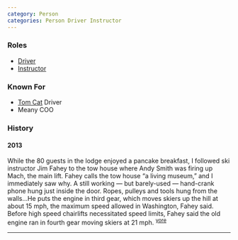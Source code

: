 ```yaml
---
category: Person
categories: Person Driver Instructor
---
```


### Roles

* [Driver](Driver)
* [Instructor](Instructor)

### Known For

* [Tom Cat](Tom-Cat) Driver
* Meany COO

### History

#### 2013

While the 80 guests in the lodge enjoyed a pancake breakfast, I followed ski instructor Jim Fahey to the tow house where Andy Smith was firing up Mach, the main lift. Fahey calls the tow house “a living museum,” and I immediately saw why. A still working — but barely-used — hand-crank phone hung just inside the door. Ropes, pulleys and tools hung from the walls...He puts the engine in third gear, which moves skiers up the hill at about 15 mph, the maximum speed allowed in Washington, Fahey said. Before high speed chairlifts necessitated speed limits, Fahey said the old engine ran in fourth gear moving skiers at 21 mph. <sup>[yore][]</sup>


---

[yore]: https://www.theolympian.com/outdoors/article25316305.html
